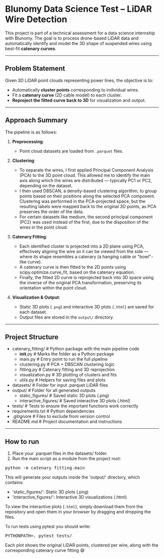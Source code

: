 # Blunomy Data Science Test – LiDAR Wire Detection

This project is part of a technical assessment for a data science internship with Blunomy. The goal is to process drone-based LiDAR data and automatically identify and model the 3D shape of suspended wires using best-fit **catenary curves**.

---

## Problem Statement

Given 3D LiDAR point clouds representing power lines, the objective is to:

- Automatically **cluster points** corresponding to individual wires.
- Fit a **catenary curve** (2D cable model) to each cluster.
- **Reproject the fitted curve back to 3D** for visualization and output.

---

## Approach Summary

The pipeline is as follows:

1. **Preprocessing**:
   - Point cloud datasets are loaded from `.parquet` files.

2. **Clustering**:
   - To separate the wires, I first applied Principal Component Analysis (PCA) to the 3D point cloud. This allowed me to identify the main axis along which the wires are distributed — typically PC1 or PC2, depending on the dataset.
   - I then used DBSCAN, a density-based clustering algorithm, to group points based on their positions along the selected PCA component. Clustering was performed in the PCA-projected space, but the resulting labels were mapped back to the original 3D points, as PCA preserves the order of the data.
   - For certain datasets like medium, the second principal component (PC2) was used instead of the first, due to the disposition of the wires in the point cloud.

3. **Catenary Fitting**:
   - Each identified cluster is projected into a 2D plane using PCA, effectively aligning the wire so it can be viewed from the side — where its shape resembles a catenary (a hanging cable or "bowl"-like curve).
   - A catenary curve is then fitted to the 2D points using scipy.optimize.curve_fit, based on the catenary equation.
   - Finally, the fitted 2D curve is reprojected back into 3D space using the inverse of the original PCA transformation, preserving its orientation within the point cloud.

4. **Visualization & Output**:
   - Static 3D plots (`.png`) and interactive 3D plots (`.html`) are saved for each dataset.
   - Output files are stored in the `output/` directory.

---

## Project Structure

- catenary_fitting/           # Python package with the main pipeline code
   - __init__.py                   # Marks the folder as a Python package
   - main.py                       # Entry point to run the full pipeline
   - clustering.py                 # PCA + DBSCAN clustering logic
   - fitting.py                    # Catenary fitting and 3D reprojection
   - visualization.py              # 3D plotting of clusters and fits
   - utils.py                      # Helpers for saving files and plots
- datasets/                   # Folder for input .parquet LiDAR files
- output/                     # Folder for all generated outputs
   - static_figures/               # Saved static 3D plots (.png)
   - interactive_figures/          # Saved interactive 3D plots (.html)
- tests/                      # Tests to ensure the important functions work correctly
- requirements.txt            # Python dependencies
- .gitignore                  # Files to exclude from version control
- README.md                   # Project documentation and instructions

---

## How to run

1. Place your .parquet files in the datasets/ folder.
2. Run the main script as a module from the project root:

<pre>python -m catenary_fitting.main</pre>

This will generate your outputs inside the 'output/' directory, which contains:
    
- 'static_figures/': Static 3D plots (.png)
- 'interactive_figures/': Interactive 3D visualizations (.html)

To view the interactive plots (`.html`), simply download them from the repository and open them in your browser by dragging and dropping the files.

To run tests using pytest you should write: 
<pre>PYTHONPATH=. pytest tests/</pre>

Each plot shows the original LiDAR points, clustered per wire, along with the corresponding catenary curve fitting 😄
